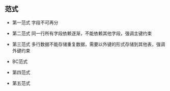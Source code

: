 ## 范式
- 第一范式
字段不可再分

- 第二范式
同一行所有字段依赖逐渐，不能依赖其他字段，强调主键约束

- 第三范式
多行数据不能存储重复数据，需要以外键的形式存储到其他表，强调外键约束

- BC范式

- 第四范式

- 第五范式
